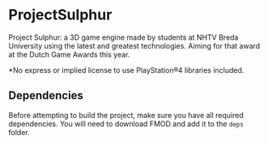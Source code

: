# ProjectSulphur
Project Sulphur: a 3D game engine made by students at NHTV Breda University using the latest and greatest technologies. Aiming for that award at the Dutch Game Awards this year.

*No express or implied license to use PlayStation®4 libraries included.

## Dependencies
Before attempting to build the project, make sure you have all required dependencies.
You will need to download FMOD and add it to the `deps` folder.
